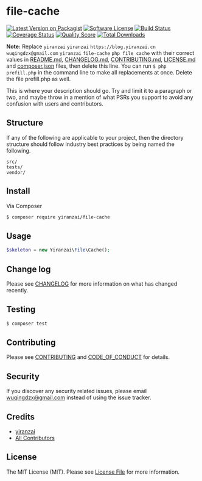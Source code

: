 # file-cache

[![Latest Version on Packagist][ico-version]][link-packagist]
[![Software License][ico-license]](LICENSE.md)
[![Build Status][ico-travis]][link-travis]
[![Coverage Status][ico-scrutinizer]][link-scrutinizer]
[![Quality Score][ico-code-quality]][link-code-quality]
[![Total Downloads][ico-downloads]][link-downloads]

**Note:** Replace ```yiranzai``` ```yiranzai``` ```https://blog.yiranzai.cn``` ```wuqingdzx@gmail.com``` ```yiranzai``` ```file-cache``` ```php file cache``` with their correct values in [README.md](README.md), [CHANGELOG.md](CHANGELOG.md), [CONTRIBUTING.md](CONTRIBUTING.md), [LICENSE.md](LICENSE.md) and [composer.json](composer.json) files, then delete this line. You can run `$ php prefill.php` in the command line to make all replacements at once. Delete the file prefill.php as well.

This is where your description should go. Try and limit it to a paragraph or two, and maybe throw in a mention of what
PSRs you support to avoid any confusion with users and contributors.

## Structure

If any of the following are applicable to your project, then the directory structure should follow industry best practices by being named the following.

```
src/
tests/
vendor/
```


## Install

Via Composer

``` bash
$ composer require yiranzai/file-cache
```

## Usage

``` php
$skeleton = new Yiranzai\File\Cache();
```

## Change log

Please see [CHANGELOG](CHANGELOG.md) for more information on what has changed recently.

## Testing

``` bash
$ composer test
```

## Contributing

Please see [CONTRIBUTING](CONTRIBUTING.md) and [CODE_OF_CONDUCT](CODE_OF_CONDUCT.md) for details.

## Security

If you discover any security related issues, please email wuqingdzx@gmail.com instead of using the issue tracker.

## Credits

- [yiranzai][link-author]
- [All Contributors][link-contributors]

## License

The MIT License (MIT). Please see [License File](LICENSE.md) for more information.

[ico-version]: https://img.shields.io/packagist/v/yiranzai/file-cache.svg?style=flat-square
[ico-license]: https://img.shields.io/badge/license-MIT-brightgreen.svg?style=flat-square
[ico-travis]: https://img.shields.io/travis/yiranzai/php-file-cache/master.svg?style=flat-square
[ico-scrutinizer]: https://img.shields.io/scrutinizer/coverage/g/yiranzai/php-file-cache.svg?style=flat-square
[ico-code-quality]: https://img.shields.io/scrutinizer/g/yiranzai/php-file-cache.svg?style=flat-square
[ico-downloads]: https://img.shields.io/packagist/dt/yiranzai/file-cache.svg?style=flat-square

[link-packagist]: https://packagist.org/packages/yiranzai/file-cache
[link-travis]: https://travis-ci.org/yiranzai/php-file-cache
[link-scrutinizer]: https://scrutinizer-ci.com/g/yiranzai/php-file-cache/code-structure
[link-code-quality]: https://scrutinizer-ci.com/g/yiranzai/php-file-cache
[link-downloads]: https://packagist.org/packages/yiranzai/file-cache
[link-author]: https://github.com/yiranzai
[link-contributors]: ../../contributors
